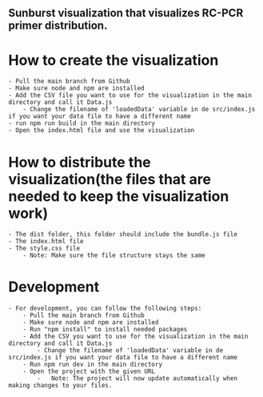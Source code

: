 ## Sunburst visualization that visualizes RC-PCR primer distribution.

# How to create the visualization
    - Pull the main branch from Github
    - Make sure node and npm are installed
    - Add the CSV file you want to use for the visualization in the main directory and call it Data.js
        - Change the filename of 'loadedData' variable in de src/index.js if you want your data file to have a different name
    - run npm run build in the main directory
    - Open the index.html file and use the visualization

# How to distribute the visualization(the files that are needed to keep the visualization work)
    - The dist folder, this folder should include the bundle.js file
    - The index.html file
    - The style.css file
        - Note: Make sure the file structure stays the same

# Development
    - For development, you can follow the following steps:
        - Pull the main branch from Github
        - Make sure node and npm are installed
        - Run "npm install" to install needed packages
        - Add the CSV you want to use for the visualization in the main directory and call it Data.js
            - Change the filename of 'loadedData' variable in de src/index.js if you want your data file to have a different name
        - Run npm run dev in the main directory
        - Open the project with the given URL
            -   Note: The project will now update automatically when making changes to your files.
